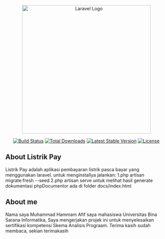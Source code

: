 <p align="center"><a href="https://laravel.com" target="_blank"><img src="https://raw.githubusercontent.com/laravel/art/master/logo-lockup/5%20SVG/2%20CMYK/1%20Full%20Color/laravel-logolockup-cmyk-red.svg" width="400" alt="Laravel Logo"></a></p>

<p align="center">
<a href="https://github.com/laravel/framework/actions"><img src="https://github.com/laravel/framework/workflows/tests/badge.svg" alt="Build Status"></a>
<a href="https://packagist.org/packages/laravel/framework"><img src="https://img.shields.io/packagist/dt/laravel/framework" alt="Total Downloads"></a>
<a href="https://packagist.org/packages/laravel/framework"><img src="https://img.shields.io/packagist/v/laravel/framework" alt="Latest Stable Version"></a>
<a href="https://packagist.org/packages/laravel/framework"><img src="https://img.shields.io/packagist/l/laravel/framework" alt="License"></a>
</p>

## About Listrik Pay

Listrik Pay adalah aplikasi pembayaran listrik pasca bayar yang menggunakan laravel. untuk menginstallya jalankan:
1.php artisan migrate:fresh --seed
2.php artisan serve
untuk melihat hasil generate dokumentasi phpDocumentor ada di folder docs/index.html

## About me

Nama saya Muhammad Hammam Afif saya mahasiswa Universitas Bina Sarana Informatika, Saya mengerjakan projek ini untuk menyelesaikan sertifikasi kompetensi Skema Analisis Prograam. Terima kasih sudah membaca, sekian terimakasih

